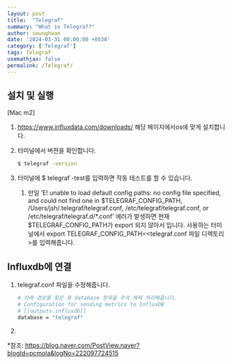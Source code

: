 ```yaml
---
layout: post
title:  "Telegraf"
summary: "What is Telegraf?"
author: seunghwan
date: '2024-03-31 00:00:00 +0530'
category: ['Telegraf']
tags: Telegraf
usemathjax: false
permalink: /Telegraf/
---
```


## 설치 및 실행

[Mac m2]

1. https://www.influxdata.com/downloads/ 해당 페이지에서os에 맞게 설치합니다.
2. 터미널에서 버젼을 확인합니다.
    
    ```bash
    $ telegraf -version
    ```
    
3. 터미널에 $ telegraf -test를 입력하면 작동 테스트를 할 수 있습니다.
    1. 만일 ‘E! unable to load default config paths: no config file specified, and could not find one in $TELEGRAF_CONFIG_PATH, /Users/jsh/.telegraf/telegraf.conf, /etc/telegraf/telegraf.conf, or /etc/telegraf/telegraf.d/*.conf’ 에러가 발생하면 현재 $TELEGRAF_CONFIG_PATH가 export 되지 않아서 입니다. 사용하는 터미널에서 export TELEGRAF_CONFIG_PATH=<telegraf.conf 파일 디렉토리>를 입력해줍니다.

## Influxdb에 연결

1. telegraf.conf 파일을 수정해줍니다.
    
    ```bash
    # 아래 경로를 찾은 후 database 항목을 주석 해제 처리해줍니다.
    # Configuration for sending metrics to InfluxDB
    # [[outputs.influxdb]]
    database = "telegraf"
    ```
    
2. 

*참조: https://blog.naver.com/PostView.naver?blogId=pcmola&logNo=222097724515